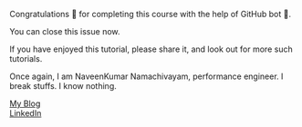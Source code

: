 Congratulations 🎉 for completing this course with the help of GitHub bot 🤖.

You can close this issue now. 

If you have enjoyed this tutorial, please share it, and look out for more such tutorials.

Once again, I am NaveenKumar Namachivayam, performance engineer. I break stuffs. I know nothing.

[My Blog](https://qain.si)  
[LinkedIn](https://www.linkedin.com/in/naveenkumarn/)  
